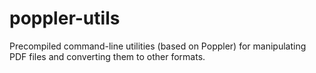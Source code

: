 # poppler-utils

Precompiled command-line utilities (based on Poppler) for manipulating PDF files and converting them to other formats.

